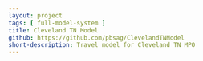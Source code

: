 ```yaml
---
layout: project
tags: [ full-model-system ]
title: Cleveland TN Model
github: https://github.com/pbsag/ClevelandTNModel
short-description: Travel model for Cleveland TN MPO
---
```

